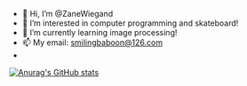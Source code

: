- 👋 Hi, I’m @ZaneWiegand
- 👀 I’m interested in computer programming and skateboard!
- 🌱 I’m currently learning image processing!
- 📫 My email: smilingbaboon@126.com
- 
[![Anurag's GitHub stats](https://github-readme-stats.vercel.app/api?username=ZaneWiegand)](https://github.com/anuraghazra/github-readme-stats)
